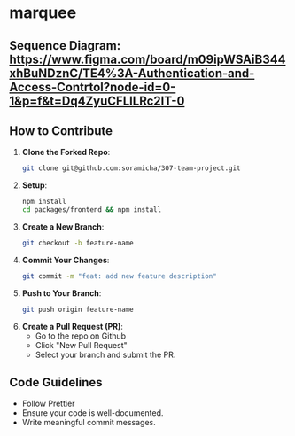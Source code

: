 # marquee

## Sequence Diagram: https://www.figma.com/board/m09ipWSAiB344xhBuNDznC/TE4%3A-Authentication-and-Access-Contrtol?node-id=0-1&p=f&t=Dq4ZyuCFLlLRc2IT-0

## How to Contribute
1. **Clone the Forked Repo**:  
    ```sh
    git clone git@github.com:soramicha/307-team-project.git

2. **Setup**:
    ```sh
    npm install
    cd packages/frontend && npm install

3. **Create a New Branch**:
    ```sh
    git checkout -b feature-name

4. **Commit Your Changes**:
    ```sh
    git commit -m "feat: add new feature description"

5. **Push to Your Branch**:
    ```sh
    git push origin feature-name

6. **Create a Pull Request (PR)**:
    - Go to the repo on Github
    - Click "New Pull Request"
    - Select your branch and submit the PR.

## Code Guidelines
- Follow Prettier
- Ensure your code is well-documented.
- Write meaningful commit messages.
